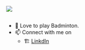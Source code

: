 ![](![https://github.com/paramchoksi/bio_image/blob/main/welcome1.png?raw=true)

##
- 🏸 Love to play Badminton.
- 📫 Connect with me on 
    * 🏗️ [LinkdIn](https://www.linkedin.com/in/param-choksi-9b95b214a/)

<!---
paramchoksi/paramchoksi is a ✨ special ✨ repository because its `README.md` (this file) appears on your GitHub profile.
You can click the Preview link to take a look at your changes.
--->

